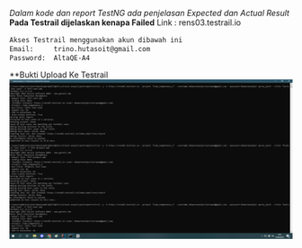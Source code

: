 *Dalam kode dan report TestNG ada penjelasan Expected dan Actual Result*
**Pada Testrail dijelaskan kenapa Failed**
Link :
rens03.testrail.io
```
Akses Testrail menggunakan akun dibawah ini
Email:     trino.hutasoit@gmail.com	
Password:  AltaQE-A4
```
**Bukti Upload Ke Testrail
![path](assets/uploading.png)
